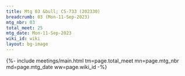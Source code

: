 ```yaml
---
title: Mtg 03 &bull; CS-733 (202330)
breadcrumb: 03 (Mon-11-Sep-2023)
mtg_nbr: 03
total_meet: 25
mtg_date: Mon-11-Sep-2023
wiki_id: wiki
layout: bg-image
---
```


{%- include meetings/main.html
    tm=page.total_meet
    mn=page.mtg_nbr
    md=page.mtg_date
    ww=page.wiki_id
-%}

